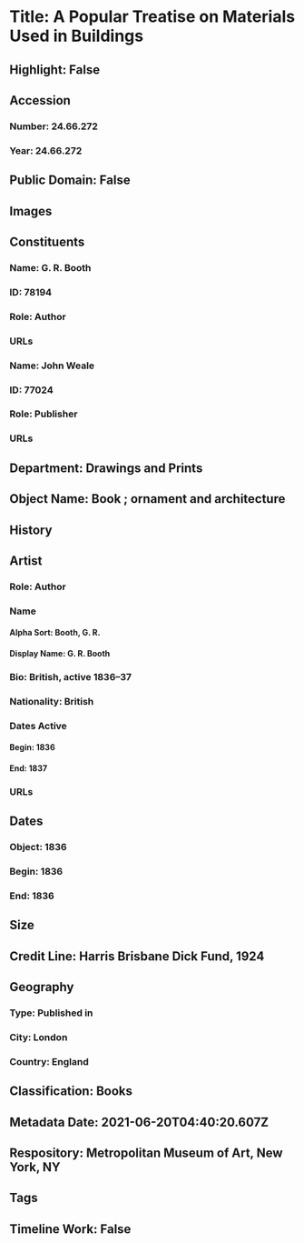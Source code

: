 # Title: A Popular Treatise on Materials Used in Buildings
## Highlight: False
## Accession
### Number: 24.66.272
### Year: 24.66.272
## Public Domain: False
## Images
## Constituents
### Name: G. R. Booth
### ID: 78194
### Role: Author
### URLs
### Name: John Weale
### ID: 77024
### Role: Publisher
### URLs
## Department: Drawings and Prints
## Object Name: Book ; ornament and architecture
## History
## Artist
### Role: Author
### Name
#### Alpha Sort: Booth, G. R.
#### Display Name: G. R. Booth
### Bio: British, active 1836–37
### Nationality: British
### Dates Active
#### Begin: 1836
#### End: 1837
### URLs
## Dates
### Object: 1836
### Begin: 1836
### End: 1836
## Size
## Credit Line: Harris Brisbane Dick Fund, 1924
## Geography
### Type: Published in
### City: London
### Country: England
## Classification: Books
## Metadata Date: 2021-06-20T04:40:20.607Z
## Respository: Metropolitan Museum of Art, New York, NY
## Tags
## Timeline Work: False